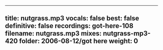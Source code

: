 
---
title: nutgrass.mp3
vocals: false
best: false
definitive: false
recordings: got-here-108
filename: nutgrass.mp3
mixes: nutgrass-mp3-420
folder: 2006-08-12/got here
weight: 0
---
